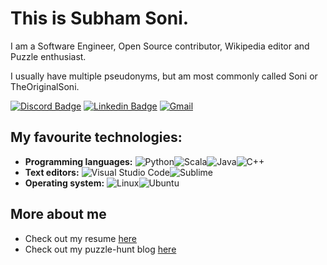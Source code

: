 # This is Subham Soni.

I am a Software Engineer, Open Source contributor, Wikipedia editor and Puzzle enthusiast.

I usually have multiple pseudonyms, but am most commonly called Soni or TheOriginalSoni.

[![Discord Badge](https://img.shields.io/badge/Soni%233662-3662DA.svg?style=flat&logo=discord&logoColor=white)](https://discordapp.com/users/238178647033249792)
[![Linkedin Badge](https://img.shields.io/badge/-Subham%20Soni-blue?style=flat&logo=Linkedin&logoColor=white&link=https://www.linkedin.com/in/theoriginalsoni/)](https://www.linkedin.com/in/theoriginalsoni/)
[![Gmail](https://img.shields.io/badge/the.original.soni@gmail.com-DB4437?style=flat&logo=gmail&logoColor=white)](mailto:the.original.soni@gmail.com)

<!-- Todo Bio -->

## My favourite technologies:
- <strong>Programming languages:</strong> ![Python](https://img.shields.io/badge/python-3670A0?style=flat&logo=python&logoColor=ffdd54)![Scala](https://img.shields.io/badge/scala-%23DC322F.svg?style=flat&logo=scala&logoColor=white)![Java](https://img.shields.io/badge/java-%23ED8B00.svg?style=flat&logo=java&logoColor=white)![C++](https://img.shields.io/badge/c++-%2300599C.svg?style=flat&logo=c%2B%2B&logoColor=white)
- <strong>Text editors:</strong> ![Visual Studio Code](https://img.shields.io/badge/Visual%20Studio%20Code-0078d7.svg?style=flat&logo=visual-studio-code&logoColor=white)![Sublime](https://img.shields.io/badge/Sublime-%23575757.svg?style=flat&logo=sublime-text&logoColor=important)
- <strong>Operating system:</strong> ![Linux](https://img.shields.io/badge/Linux-FCC624?style=flat&logo=linux&logoColor=black)![Ubuntu](https://img.shields.io/badge/Ubuntu-E95420?style=flat&logo=ubuntu&logoColor=white)


## More about me
- Check out my resume [here](Subham%20Soni%20-%20Resume%20(Feb%202023).pdf)
- Check out my puzzle-hunt blog [here](https://theoriginalsoni.github.io/)

<!--
**TheOriginalSoni/TheOriginalSoni** is a ✨ _special_ ✨ repository because its `README.md` (this file) appears on your GitHub profile.

Here are some ideas to get you started:

- 🔭 I’m currently working on ...
- 🌱 I’m currently learning ...
- 👯 I’m looking to collaborate on ...
- 🤔 I’m looking for help with ...
- 💬 Ask me about ...
- 📫 How to reach me: ...
- 😄 Pronouns: ...
- ⚡ Fun fact: ...
-->
